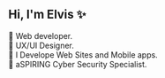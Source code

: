 ## Hi, I'm Elvis ✨

🧠 Web developer.<br>
🔮 UX/UI Designer.<br>
🧨 I Develope Web Sites and Mobile apps.<br>
🎈 aSPIRING Cyber Security Specialist.
